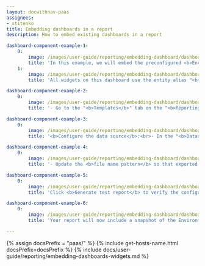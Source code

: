 ```yaml
---
layout: docwithnav-paas
assignees:
- stitenko
title: Embedding dashboards in a report
description: How to embed existing dashboards in a report

dashboard-component-example-1:
    0:
        image: /images/user-guide/reporting/embedding-dashboard/dashboard-component-example-1-pe.png
        title: 'In this example, we will embed the preconfigured <b>Environmental Monitor</b> dashboard into the report.'
    1:
        image: /images/user-guide/reporting/embedding-dashboard/dashboard-component-example-2-pe.png
        title: 'All widgets on this dashboard use the entity alias "<b>Entity from dashboard state</b>" as their data source. This means they will display values from the entity you specify as the data source in the report template.'

dashboard-component-example-2:
    0:
        image: /images/user-guide/reporting/embedding-dashboard/dashboard-component-example-3-pe.png
        title: '- Go to the "<b>Templates</b>" tab on the "<b>Reporting</b>" page.<br>- Open an existing <b>report template</b> or create a new one.<br>- Drag the <b>Dashboard</b> component into the <b>content area</b> of your report.'

dashboard-component-example-3:
    0:
        image: /images/user-guide/reporting/embedding-dashboard/dashboard-component-example-4-pe.png
        title: '<b>Configure the data source</b>:<br>- In the "<b>Datasource</b>" section, select the device whose data should be displayed in the dashboard.<br>- In the "<b>Target dashboard</b>" section, choose the <b>Environmental Monitor</b> dashboard.<br>- <b>Save</b> the component.'

dashboard-component-example-4:
    0:
        image: /images/user-guide/reporting/embedding-dashboard/dashboard-component-example-5-pe.png
        title: '- Update the <b>file name pattern</b> so that exported reports are easy to identify.<br>- <b>Save</b> the template.'

dashboard-component-example-5:
    0:
        image: /images/user-guide/reporting/embedding-dashboard/dashboard-component-example-6-pe.png
        title: 'Click <b>Generate test report</b> to verify the configuration.'

dashboard-component-example-6:
    0:
        image: /images/user-guide/reporting/embedding-dashboard/dashboard-component-example-7-pe.png
        title: 'Your report will now include a snapshot of the Environmental Monitor dashboard with data from the selected device.'

---
```


{% assign docsPrefix = "paas/" %}
{% include get-hosts-name.html docsPrefix=docsPrefix %}
{% include docs/user-guide/reporting/embedding-dashboards-widgets.md %}